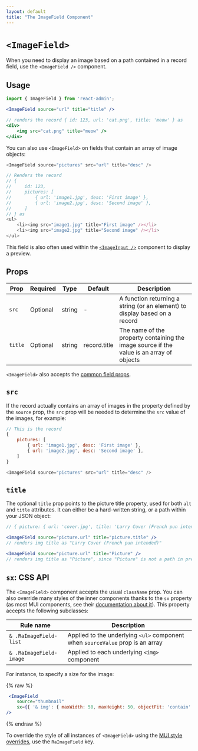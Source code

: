 ```yaml
---
layout: default
title: "The ImageField Component"
---
```


# `<ImageField>`

When you need to display an image based on a path contained in a record field, use the `<ImageField />` component.

## Usage

```jsx
import { ImageField } from 'react-admin';

<ImageField source="url" title="title" />

// renders the record { id: 123, url: 'cat.png', title: 'meow' } as 
<div>
    <img src="cat.png" title="meow" />
</div>
```

You can also use `<ImageField>` on fields that contain an array of image objects:

```js
<ImageField source="pictures" src="url" title="desc" />

// Renders the record
// {
//     id: 123,
//     pictures: [
//         { url: 'image1.jpg', desc: 'First image' },
//         { url: 'image2.jpg', desc: 'Second image' },
//     ]
// } as
<ul>
    <li><img src="image1.jpg" title="First image" /></li>
    <li><img src="image2.jpg" title="Second image" /></li>
</ul>
```

This field is also often used within the [`<ImageInput />`](./ImageInput.md) component to display a preview.

## Props

| Prop    | Required | Type   | Default      | Description                                                                              |
| ------- | -------- | ------ | ------------ | ---------------------------------------------------------------------------------------- |
| `src`   | Optional | string | -            | A function returning a string (or an element) to display based on a record               |
| `title` | Optional | string | record.title | The name of the property containing the image source if the value is an array of objects |

`<ImageField>` also accepts the [common field props](./Fields.md#common-field-props).

## `src`

If the record actually contains an array of images in the property defined by the `source` prop, the `src` prop will be needed to determine the `src` value of the images, for example:

```js
// This is the record
{
    pictures: [
        { url: 'image1.jpg', desc: 'First image' },
        { url: 'image2.jpg', desc: 'Second image' },
    ]
}

<ImageField source="pictures" src="url" title="desc" />
```

## `title`

The optional `title` prop points to the picture title property, used for both `alt` and `title` attributes. It can either be a hard-written string, or a path within your JSON object:

```jsx
// { picture: { url: 'cover.jpg', title: 'Larry Cover (French pun intended)' } }

<ImageField source="picture.url" title="picture.title" />
// renders img title as "Larry Cover (French pun intended)"

<ImageField source="picture.url" title="Picture" />
// renders img title as "Picture", since "Picture" is not a path in previous given object
```

## `sx`: CSS API

The `<ImageField>` component accepts the usual `className` prop. You can also override many styles of the inner components thanks to the `sx` property (as most MUI components, see their [documentation about it](https://mui.com/customization/how-to-customize/#overriding-nested-component-styles)). This property accepts the following subclasses:

| Rule name               | Description                                                                    |
|-------------------------|--------------------------------------------------------------------------------|
| `& .RaImageField-list`  | Applied to the underlying `<ul>` component when `sourceValue` prop is an array |
| `& .RaImageField-image` | Applied to each underlying `<img>` component                                   |

For instance, to specify a size for the image:

{% raw %}
```jsx
 <ImageField
    source="thumbnail"
    sx={{ '& img': { maxWidth: 50, maxHeight: 50, objectFit: 'contain' } }}
/>
```
{% endraw %}

To override the style of all instances of `<ImageField>` using the [MUI style overrides](https://mui.com/customization/globals/#css), use the `RaImageField` key.
